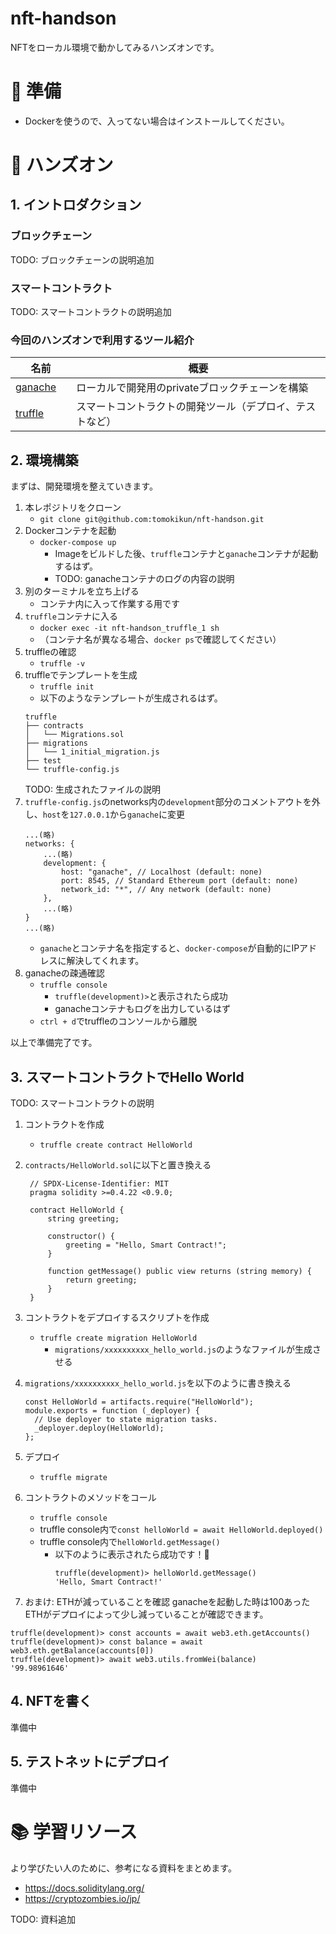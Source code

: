 # nft-handson
NFTをローカル環境で動かしてみるハンズオンです。

# 🐳 準備
- Dockerを使うので、入ってない場合はインストールしてください。

# 🎨 ハンズオン
## 1. イントロダクション
### ブロックチェーン
TODO: ブロックチェーンの説明追加 <br/>

### スマートコントラクト
TODO: スマートコントラクトの説明追加 <br/>

### 今回のハンズオンで利用するツール紹介

名前| 概要
-- | --
[ganache](https://www.trufflesuite.com/docs/ganache/overview)　| ローカルで開発用のprivateブロックチェーンを構築
[truffle](https://trufflesuite.com/) | スマートコントラクトの開発ツール（デプロイ、テストなど）

## 2. 環境構築
まずは、開発環境を整えていきます。

1. 本レポジトリをクローン
   - `git clone git@github.com:tomokikun/nft-handson.git`
2. Dockerコンテナを起動
   - `docker-compose up` 
     - Imageをビルドした後、`truffle`コンテナと`ganache`コンテナが起動するはず。
     - TODO: ganacheコンテナのログの内容の説明
3. 別のターミナルを立ち上げる 
   - コンテナ内に入って作業する用です
4. `truffle`コンテナに入る
   - `docker exec -it nft-handson_truffle_1 sh` 
   - （コンテナ名が異なる場合、`docker ps`で確認してください）
5. truffleの確認
   - `truffle -v`
6. truffleでテンプレートを生成
   - `truffle init`
   - 以下のようなテンプレートが生成されるはず。
    ```
    truffle
    ├── contracts
    │   └── Migrations.sol
    ├── migrations
    │   └── 1_initial_migration.js
    ├── test
    └── truffle-config.js
    ```
    TODO: 生成されたファイルの説明
7. `truffle-config.js`のnetworks内の`development`部分のコメントアウトを外し、`host`を`127.0.0.1`から`ganache`に変更
    ```
    ...(略)
    networks: {
        ...(略)
        development: {
            host: "ganache", // Localhost (default: none)
            port: 8545, // Standard Ethereum port (default: none)
            network_id: "*", // Any network (default: none)
        },
        ...(略)
    }
    ...(略)
    ```
    - `ganache`とコンテナ名を指定すると、`docker-compose`が自動的にIPアドレスに解決してくれます。
8. ganacheの疎通確認
    - `truffle console` 
      - ```truffle(development)>```と表示されたら成功
      - ganacheコンテナもログを出力しているはず
    - `ctrl + d`でtruffleのコンソールから離脱

以上で準備完了です。

## 3. スマートコントラクトでHello World

TODO: スマートコントラクトの説明

1. コントラクトを作成
    - `truffle create contract HelloWorld`
2. `contracts/HelloWorld.sol`に以下と置き換える
   ```sol
    // SPDX-License-Identifier: MIT
    pragma solidity >=0.4.22 <0.9.0;

    contract HelloWorld {
        string greeting;

        constructor() {
            greeting = "Hello, Smart Contract!";
        }

        function getMessage() public view returns (string memory) {
            return greeting;
        }
    }
    ```
3. コントラクトをデプロイするスクリプトを作成
    - `truffle create migration HelloWorld`
        - `migrations/xxxxxxxxxx_hello_world.js`のようなファイルが生成させる
4. `migrations/xxxxxxxxxx_hello_world.js`を以下のように書き換える
    ```
    const HelloWorld = artifacts.require("HelloWorld");
    module.exports = function (_deployer) {
      // Use deployer to state migration tasks.
      _deployer.deploy(HelloWorld);
    };
    ```
5. デプロイ
    - `truffle migrate`
6. コントラクトのメソッドをコール
    - `truffle console` 
    - truffle console内で`const helloWorld = await HelloWorld.deployed()`
    - truffle console内で`helloWorld.getMessage()`
        - 以下のように表示されたら成功です！🎉
            ```
            truffle(development)> helloWorld.getMessage()
            'Hello, Smart Contract!'
            ```

7. おまけ: ETHが減っていることを確認
ganacheを起動した時は100あったETHがデプロイによって少し減っていることが確認できます。
```
truffle(development)> const accounts = await web3.eth.getAccounts()
truffle(development)> const balance = await web3.eth.getBalance(accounts[0])
truffle(development)> await web3.utils.fromWei(balance)
'99.98961646'
```

## 4. NFTを書く
準備中

## 5. テストネットにデプロイ
準備中

# 📚 学習リソース
より学びたい人のために、参考になる資料をまとめます。

- https://docs.soliditylang.org/
- https://cryptozombies.io/jp/

TODO: 資料追加
